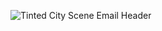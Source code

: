 
![Tinted City Scene Email Header](https://user-images.githubusercontent.com/83140239/143978900-c090b8ed-2a31-4a46-be5f-5afb99757362.png)



<!--
**hs1692/hs1692** is a ✨ _special_ ✨ repository because its `README.md` (this file) appears on your GitHub profile.

Here are some ideas to get you started:

- 🔭 I’m currently working on ...
- 🌱 I’m currently learning ...
- 👯 I’m looking to collaborate on ...
- 🤔 I’m looking for help with ...
- 💬 Ask me about ...
- 📫 How to reach me: ...
- 😄 Pronouns: ...
- ⚡ Fun fact: ...
-->
